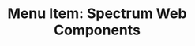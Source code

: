 ---
layout: examples.njk
title: 'Menu Item: Spectrum Web Components'
displayName: Menu Item
componentName: menu-item
componentHeading: sp-menu-item
tags:
- component-examples
---